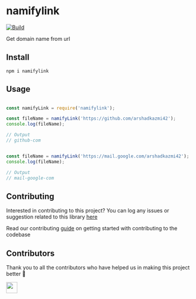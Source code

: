 # namifylink

[![Build](https://img.shields.io/travis/com/arshadkazmi42/namifylink.svg)](https://travis-ci.com/arshadkazmi42/namifylink/)

Get domain name from url

## Install

```
npm i namifylink
```

## Usage

```javascript

const namifyLink = require('namifylink');

const fileName = namifyLink('https://github.com/arshadkazmi42');
console.log(fileName);

// Output
// github-com


const fileName = namifyLink('https://mail.google.com/arshadkazmi42');
console.log(fileName);

// Output
// mail-google-com

```

## Contributing

Interested in contributing to this project?
You can log any issues or suggestion related to this library [here](https://github.com/arshadkazmi42/namifylink/issues/new)

Read our contributing [guide](CONTRIBUTING.md) on getting started with contributing to the codebase

## Contributors

Thank you to all the contributors who have helped us in making this project better :raised_hands:

<a href="https://github.com/arshadkazmi42"><img src="https://github.com/arshadkazmi42.png" width="30" /></a>
